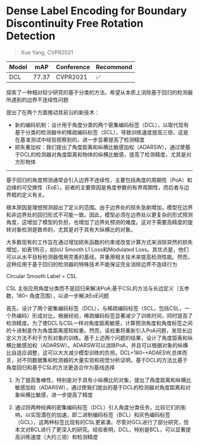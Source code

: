 # Dense Label Encoding for Boundary Discontinuity Free Rotation Detection

> Xue Yang, CVPR2021

|Model|mAP|Conference|Recommond|
|--|--|--|--|
|DCL|77.37|CVPR2021|:white_check_mark:|

探索了一种相对较少研究的基于分类的方法。希望从本质上消除基于回归的检测器所遇到的边界不连续性问题

提出了在两个方面推动其前沿的新技术：

- 新的编码机制：设计用于角度分类的两个密集编码标签（DCL），以取代现有基于分类的检测器中的稀疏编码标签（SCL），导致训练速度提高三倍，这是在基准测试中经验观察到的，进一步显著提高了检测精度
- 损失重加权：我们提出了角度距离和纵横比敏感加权（ADARSW），通过使基于DCL的检测器对角度距离和物体的纵横比敏感，提高了检测精度，尤其是对方形物体

---

基于回归的角度预测通常会引入边界不连续性，主要包括角度的周期性（PoA）和边缘的可交换性（EoE）。前者的主要原因是角度参数的有界周期性，而后者与边界框的定义有关。

根本原因是理想预测超出了定义的范围。由于边界处的损失急剧增加，模型在边界和非边界处的回归形式不可能一致。因此，模型必须在边界处以更复杂的形式预测角度，这增加了模型的负担，也增加了边界处预测的难度。这对于需要高精度的旋转对象检测是致命的，尤其是对于具有大纵横比的对象。

大多数现有的工作旨在通过增加损失函数的约束或改变计算方式来消除突然的损失增加，如表1所示，如IoU Smooth L1 Loss和Modulated Loss。其优点是，他们可以从水平目标检测器借用完善的基线，并重用相关技术来提高检测性能。然而，这种应用于基于回归的检测器的特殊技术不能保证完全消除边界不连续行为

Circular Smooth Label = CSL

CSL 主张应用角度分类而不是回归来解决PoA;基于CSL的方法与长边定义（五参数，180◦ 角度范围），以进一步解决EoE问题

首先，设计了两个密集编码标签（DCL），与稀疏编码标签（SCL，包括CSL，一个热编码）形成对比，根据经验，稀疏编码标签显著减少了训练时间，同时提高了检测精度。为了使DCL与CSL一样对角度距离敏感，计算预测角度和角度标签之间的十进制差作为角度距离感知权重。然而，该权重将重新引入PoA问题，发现长边定义方法不利于方形对象的训练。基于上述两个问题的结果，设计了角度距离和纵横比敏感加权（ADARSW）。ADARSW可以消除PoA，并且可以根据对象的纵横比自适应调整，这可以大大减少模型训练的负担。DCL+180◦+ADAESW,总体而言，对不同数据集和检测器的大量实验和视觉分析证明，基于DCL的方法比基于角度回归和基于CSL的方法更适合作为基线选择

1. 为了提高鲁棒性，特别是对于具有小纵横比的对象，提出了角度距离和纵横比敏感加权（ADARSW），通过使我们提出的基于DCL的检测器对角度距离和对象纵横比敏感，进一步提高了精度

2. 通过将两种经典的密集编码标签（DCL）引入角度分类任务，比较它们的影响，以实现潜在的加速，即二进制编码标签（BCL）和灰色编码标签（GCL），这两种标签比现有的CSL更紧凑。尽管对GCL进行了部分研究，但本文对BCL进行了更深入的研究。经验表明，DCL，特别是BCL，可以显著提高训练速度（大约三倍）和检测精度

